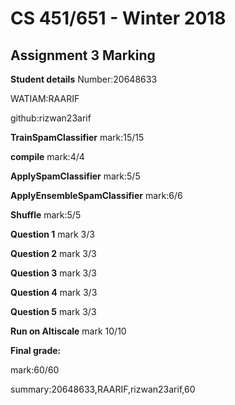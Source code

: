 # CS 451/651 - Winter 2018
## Assignment 3 Marking
**Student details**
Number:20648633

WATIAM:RAARIF

github:rizwan23arif

**TrainSpamClassifier**
mark:15/15

**compile**
mark:4/4

**ApplySpamClassifier**
mark:5/5

**ApplyEnsembleSpamClassifier**
mark:6/6

**Shuffle**
mark:5/5

**Question 1**
mark 3/3

**Question 2**
mark 3/3

**Question 3**
mark 3/3

**Question 4**
mark 3/3

**Question 5**
mark 3/3

**Run on Altiscale**
mark 10/10

**Final grade:**

mark:60/60

summary:20648633,RAARIF,rizwan23arif,60

